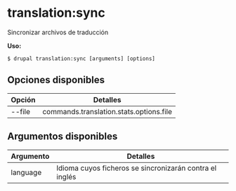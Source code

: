 # translation:sync
Sincronizar archivos de traducción

**Uso:**
```
$ drupal translation:sync [arguments] [options]
```

## Opciones disponibles
Opción | Detalles
-------|-------------
--file | commands.translation.stats.options.file

## Argumentos disponibles
Argumento | Detalles
---------|-------------
language | Idioma cuyos ficheros se sincronizarán contra el inglés
